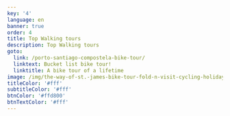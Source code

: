 ```yaml
---
key: '4'
language: en
banner: true
order: 4
title: Top Walking tours
description: Top Walking tours
goto:
  link: /porto-santiago-compostela-bike-tour/
  linktext: Bucket list bike tour!
  linktitle: A bike tour of a lifetime
image: /img/the-way-of-st.-james-bike-tour-fold-n-visit-cycling-holidays-3826.jpg
titleColor: '#fff'
subtitleColor: '#fff'
btnColor: '#ffd800'
btnTextColor: '#fff'
---
```


